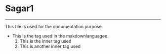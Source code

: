 # Sagar1

___

This file is used for the documentation purpose
* This is the tag used in the makdownlanguagee.
  1. This is the inner tag used
  2. This is another inner tag used
